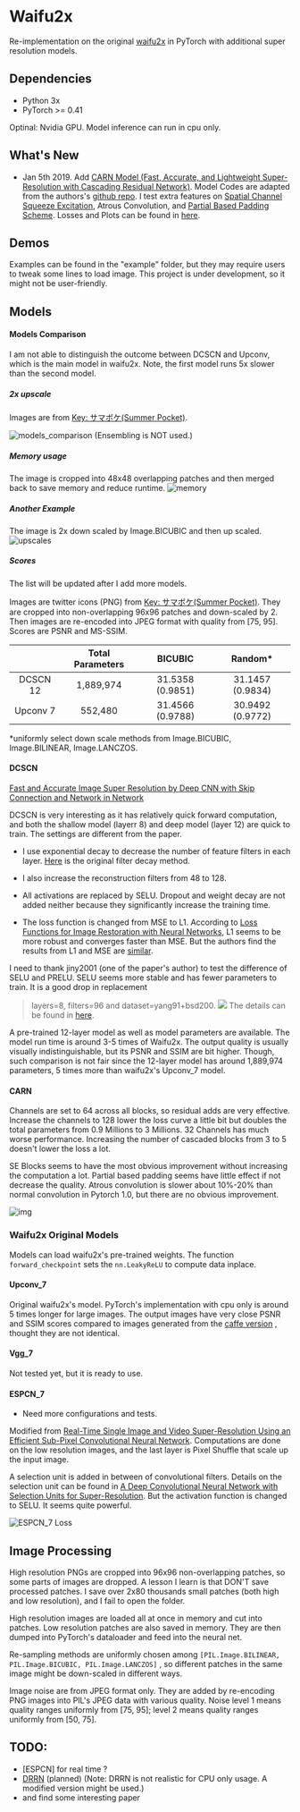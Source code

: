# Waifu2x

 Re-implementation on the original [waifu2x](https://github.com/nagadomi/waifu2x) in PyTorch with additional super resolution models. 

## Dependencies 
* Python 3x
* PyTorch >= 0.41

Optinal: Nvidia GPU. Model inference can run in cpu only. 

## What's New
* Jan 5th 2019. Add [CARN Model (Fast, Accurate, and Lightweight Super-Resolution with Cascading Residual Network)](https://github.com/nmhkahn/CARN-pytorch). Model Codes are adapted from the authors's [github repo](https://github.com/nmhkahn/CARN-pytorch). I test extra features on [Spatial Channel Squeeze Excitation](https://arxiv.org/abs/1709.01507), Atrous Convolution, and [Partial Based Padding Scheme](https://github.com/NVIDIA/partialconv).  Losses and Plots can be found in [here](./Readme_imgs/CARN).


## Demos
Examples can be found in the "example" folder, but they may require users to tweak some lines to load image. This project is under development, so it might not be user-friendly.  


 ## Models
 #### Models Comparison
 
I am not able to distinguish the outcome between DCSCN and Upconv, which is the main model in waifu2x. Note, the first model runs 5x slower than the second model. 

 ##### 2x upscale
  Images are from [Key: サマボケ(Summer Pocket)](http://key.visualarts.gr.jp/summer/).

 ![models_comparison](Readme_imgs/demo_bicubic_dcscn_upconv.png)
(Ensembling is NOT used.)

 ##### Memory usage
 The image is cropped into 48x48 overlapping patches and then merged back to save memory and reduce runtime. 
 ![memory](Readme_imgs/memory_profile.JPG)
 
 ##### Another Example
 The image is 2x down scaled by Image.BICUBIC and then up scaled.
 ![upscales](Readme_imgs/demo_true_bicubic_dcscn_upconv.png)

 
 
 ##### Scores
 The list will be updated after I add more models. 
 
Images are twitter icons (PNG) from [Key: サマボケ(Summer Pocket)](http://key.visualarts.gr.jp/summer/). They are cropped into non-overlapping 96x96 patches and down-scaled by 2. Then images are re-encoded into JPEG format with quality from [75, 95]. Scores are PSNR and MS-SSIM. 

|       | Total Parameters | BICUBIC  | Random* |
| :---: | :---:   | :---:  |  :---:  |
| DCSCN 12 |1,889,974 | 31.5358 (0.9851) |     31.1457 (0.9834) |   
| Upconv 7| 552,480|  31.4566 (0.9788) |   30.9492 (0.9772)   |

*uniformly select down scale methods from Image.BICUBIC, Image.BILINEAR, Image.LANCZOS.
            


 

 #### DCSCN
[Fast and Accurate Image Super Resolution by Deep CNN with Skip Connection and Network in Network](https://github.com/jiny2001/dcscn-super-resolution#fast-and-accurate-image-super-resolution-by-deep-cnn-with-skip-connection-and-network-in-network)
 
 DCSCN is very interesting as it  has relatively quick forward computation, and  both the shallow model (layerr 8) and deep model (layer 12) are quick to train. The settings are different from the paper. 
 
 * I use exponential decay to decrease the number of feature filters in each layer. [Here](https://github.com/jiny2001/dcscn-super-resolution/blob/a868775930c6b36922897b0203468f3f1481e935/DCSCN.py#L204) is the original filter decay method. 
 
 * I also increase the reconstruction filters from 48 to 128. 
 
 * All activations are replaced by SELU. Dropout and weight decay are not added neither because they significantly increase the training time. 
 
 * The loss function is changed from MSE to L1. 
   According to [Loss Functions for Image Restoration with Neural
Networks](https://www.google.com/url?sa=t&rct=j&q=&esrc=s&source=web&cd=4&cad=rja&uact=8&ved=0ahUKEwi7kuGt_7_bAhXrqVQKHRqhCcUQFghUMAM&url=http%3A%2F%2Fresearch.nvidia.com%2Fsites%2Fdefault%2Ffiles%2Fpubs%2F2017-03_Loss-Functions-for%2Fcomparison_tci.pdf&usg=AOvVaw1p0ndOKRH2ZaEsumO7d_bA),  L1 seems to be more robust and converges faster than MSE.  But the authors find the results from L1 and MSE are [similar](https://github.com/jiny2001/dcscn-super-resolution/issues/29). 
 
 
 I need to thank jiny2001 (one of the paper's author) to test the difference of SELU and PRELU. SELU seems more stable and has fewer parameters to train. It is a good drop in replacement
 >layers=8, filters=96 and dataset=yang91+bsd200. 
 ![](Readme_imgs/DCSCN_comparison/selu_prelu.png)
 The details can be found in [here]( https://github.com/jiny2001/dcscn-super-resolution/issues/29). 
 
 
 
 A pre-trained 12-layer model as well as model parameters are available. The model run time is around 3-5 times of Waifu2x. The output quality is usually visually indistinguishable, but its PSNR and SSIM are  bit higher. Though, such comparison is not fair since the 12-layer model has around 1,889,974 parameters, 5 times more than waifu2x's Upconv_7 model. 
 
 #### CARN
 Channels are set to 64 across all blocks, so residual adds are very effective. Increase the channels to 128 lower the loss curve a little bit but doubles the total parameters from 0.9 Millions to 3 Millions. 32 Channels has much worse performance. Increasing the number of cascaded blocks from 3 to 5 doesn't lower the loss a lot. 
  
 SE Blocks seems to have the most obvious improvement without increasing the computation a lot. Partial based padding seems have little effect if not decrease the quality. Atrous convolution is slower about 10%-20% than normal convolution in Pytorch 1.0, but there are no obvious improvement. 

![img](Readme_imgs/CARN/plots/CARN_Compare.png)

### Waifu2x Original Models 
Models can load waifu2x's pre-trained weights.  The function ```forward_checkpoint```  sets the ```nn.LeakyReLU``` to compute data inplace.

#### Upconv_7
Original waifu2x's model. PyTorch's implementation with cpu only is around 5 times longer for large images.  The output images have very close PSNR and SSIM scores compared to images generated from the [caffe version](https://github.com/lltcggie/waifu2x-caffe) , thought they are not identical. 

#### Vgg_7
Not tested yet, but it is ready to use. 


 #### ESPCN_7
 * Need more configurations and tests. 
 

Modified from [Real-Time Single Image and Video Super-Resolution Using an Efficient Sub-Pixel Convolutional Neural Network](https://arxiv.org/abs/1609.05158).  Computations are done on the low resolution images, and the  last layer is Pixel Shuffle that scale up the input image. 

A selection unit is added in between of convolutional filters.  Details on the selection unit can be found in [A Deep Convolutional Neural Network with Selection Units for Super-Resolution](http://openaccess.thecvf.com/content_cvpr_2017_workshops/w12/papers/Choi_A_Deep_Convolutional_CVPR_2017_paper.pdf). But the activation function is changed to SELU. It seems quite powerful.

![ESPCN_7 Loss](./Readme_imgs/ESPCN_7_loss.png) 



 ## Image Processing
 High resolution PNGs are cropped into 96x96 non-overlapping patches, so some parts of images are dropped. A lesson I learn is that DON'T save processed patches. I save over 2x80 thousands small patches (both high and low resolution), and I fail to open the folder. 
 
 High resolution images are loaded all at once in memory and cut into patches. Low resolution patches are also saved in  memory. They are then dumped into PyTorch's dataloader and feed into the neural net. 
 

Re-sampling methods  are uniformly chosen among ```[PIL.Image.BILINEAR, PIL.Image.BICUBIC, PIL.Image.LANCZOS]``` , so different patches in the same image might be down-scaled in different ways. 

Image noise are from JPEG format only. They are added by re-encoding PNG images into PIL's JPEG data with various quality. Noise level 1 means quality ranges uniformly from [75, 95]; level 2 means quality ranges uniformly from [50, 75]. 
 
 
 
 ## TODO: 
 * [ESPCN] for real time ? 
 * [DRRN](http://cvlab.cse.msu.edu/pdfs/Tai_Yang_Liu_CVPR2017.pdf) (planned)
 (Note: DRRN is not realistic for CPU only usage. A modified version might be used.)
 * and find some interesting paper
 
 
